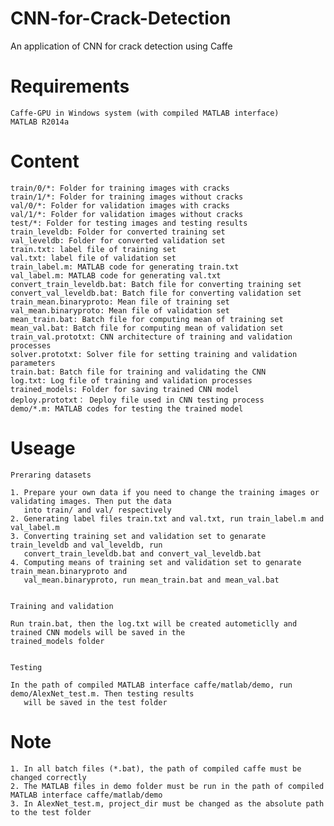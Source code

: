 # CNN-for-Crack-Detection
An application of CNN for crack detection using Caffe

# Requirements

    Caffe-GPU in Windows system (with compiled MATLAB interface)
    MATLAB R2014a

# Content

    train/0/*: Folder for training images with cracks
    train/1/*: Folder for training images without cracks
    val/0/*: Folder for validation images with cracks
    val/1/*: Folder for validation images without cracks
    test/*: Folder for testing images and testing results
    train_leveldb: Folder for converted training set
    val_leveldb: Folder for converted validation set
    train.txt: label file of training set
    val.txt: label file of validation set
    train_label.m: MATLAB code for generating train.txt
    val_label.m: MATLAB code for generating val.txt
    convert_train_leveldb.bat: Batch file for converting training set
    convert_val_leveldb.bat: Batch file for converting validation set
    train_mean.binaryproto: Mean file of training set
    val_mean.binaryproto: Mean file of validation set
    mean_train.bat: Batch file for computing mean of training set
    mean_val.bat: Batch file for computing mean of validation set
    train_val.prototxt: CNN architecture of training and validation processes
    solver.prototxt: Solver file for setting training and validation parameters
    train.bat: Batch file for training and validating the CNN
    log.txt: Log file of training and validation processes
    trained_models: Folder for saving trained CNN model
    deploy.prototxt： Deploy file used in CNN testing process
    demo/*.m: MATLAB codes for testing the trained model
    
# Useage

    
    Preraring datasets
    
    1. Prepare your own data if you need to change the training images or validating images. Then put the data
       into train/ and val/ respectively
    2. Generating label files train.txt and val.txt, run train_label.m and val_label.m
    3. Converting training set and validation set to genarate train_leveldb and val_leveldb, run
       convert_train_leveldb.bat and convert_val_leveldb.bat
    4. Computing means of training set and validation set to genarate train_mean.binaryproto and
       val_mean.binaryproto, run mean_train.bat and mean_val.bat
    
    
    Training and validation
    
    Run train.bat, then the log.txt will be created autometiclly and trained CNN models will be saved in the
    trained_models folder
    
    
    Testing
    
    In the path of compiled MATLAB interface caffe/matlab/demo, run demo/AlexNet_test.m. Then testing results
       will be saved in the test folder
    
    
# Note
    1. In all batch files (*.bat), the path of compiled caffe must be changed correctly 
    2. The MATLAB files in demo folder must be run in the path of compiled MATLAB interface caffe/matlab/demo
    3. In AlexNet_test.m, project_dir must be changed as the absolute path to the test folder
